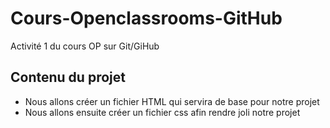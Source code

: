 # Cours-Openclassrooms-GitHub
Activité 1 du cours OP sur Git/GiHub

## Contenu du projet
* Nous allons créer un fichier HTML qui servira de base pour notre projet
* Nous allons ensuite créer un fichier css afin rendre joli notre projet

